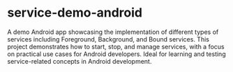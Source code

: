 # service-demo-android
A demo Android app showcasing the implementation of different types of services including Foreground, Background, and Bound services. This project demonstrates how to start, stop, and manage services, with a focus on practical use cases for Android developers. Ideal for learning and testing service-related concepts in Android development.
